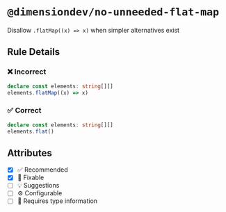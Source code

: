 <!-- begin title -->

# `@dimensiondev/no-unneeded-flat-map`

Disallow `.flatMap((x) => x)` when simpler alternatives exist

<!-- end title -->

## Rule Details

### :x: Incorrect

```ts
declare const elements: string[][]
elements.flatMap((x) => x)
```

### :white_check_mark: Correct

```ts
declare const elements: string[][]
elements.flat()
```

## Attributes

<!-- begin attributes -->

- [x] :white_check_mark: Recommended
- [x] :wrench: Fixable
- [ ] :bulb: Suggestions
- [ ] :gear: Configurable
- [ ] :thought_balloon: Requires type information

<!-- end attributes -->
